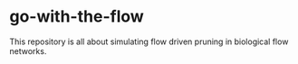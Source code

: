 # go-with-the-flow
This repository is all about simulating flow driven pruning in biological flow networks. 
